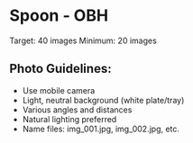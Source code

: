 # Spoon - OBH

Target: 40 images
Minimum: 20 images

## Photo Guidelines:
- Use mobile camera
- Light, neutral background (white plate/tray)
- Various angles and distances
- Natural lighting preferred
- Name files: img_001.jpg, img_002.jpg, etc.
